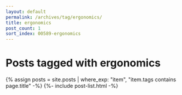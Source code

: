 ```yaml
---
layout: default
permalink: /archives/tag/ergonomics/
title: ergonomics
post_count: 1
sort_index: 00589-ergonomics
---
```

<h1 class="page-heading">Posts tagged with ergonomics</h1>
{% assign posts = site.posts | where_exp: "item", "item.tags contains page.title" -%}
{%- include post-list.html -%}
